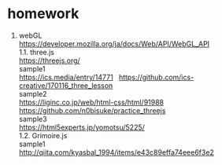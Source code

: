 # homework
1. webGL  
https://developer.mozilla.org/ja/docs/Web/API/WebGL_API  
1.1. three.js  
https://threejs.org/  
sample1  
https://ics.media/entry/14771  
https://github.com/ics-creative/170116_three_lesson  
sample2  
https://liginc.co.jp/web/html-css/html/91988  
https://github.com/n0bisuke/practice_threejs  
sample3  
https://html5experts.jp/yomotsu/5225/  
1.2. Grimoire.js  
sample1  
http://qiita.com/kyasbal_1994/items/e43c89effa74eee6f3e2  
